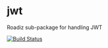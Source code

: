 # jwt
Roadiz sub-package for handling JWT

[![Build Status](https://travis-ci.org/roadiz/jwt.svg?branch=main)](https://travis-ci.org/roadiz/jwt)
